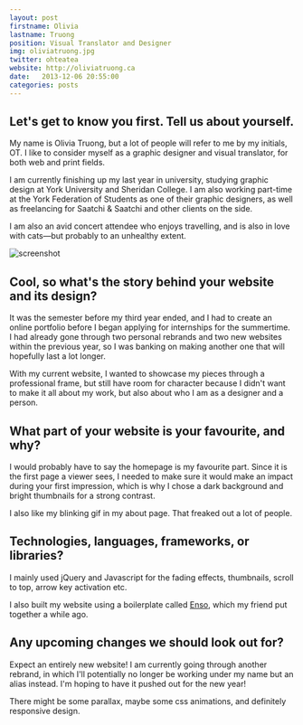 ```yaml
---
layout: post
firstname: Olivia
lastname: Truong
position: Visual Translator and Designer
img: oliviatruong.jpg
twitter: ohteatea
website: http://oliviatruong.ca
date:   2013-12-06 20:55:00
categories: posts
---
```


## Let's get to know you first. Tell us about yourself.

My name is Olivia Truong, but a lot of people will refer to me by my initials, OT. I like to consider myself as a graphic designer and visual translator, for both web and print fields.

I am currently finishing up my last year in university, studying graphic design at York University and Sheridan College. I am also working part-time at the York Federation of Students as one of their graphic designers, as well as freelancing for Saatchi & Saatchi and other clients on the side.

I am also an avid concert attendee who enjoys travelling, and is also in love with cats—but probably to an unhealthy extent.

![screenshot](http://thedevelopment.co/images/screenshots/oliviatruong.jpg)

## Cool, so what's the story behind your website and its design?

It was the semester before my third year ended, and I had to create an online portfolio before I began applying for internships for the summertime. I had already gone through two personal rebrands and two new websites within the previous year, so I was banking on making another one that will hopefully last a lot longer.

With my current website, I wanted to showcase my pieces through a professional frame, but still have room for character because I didn't want to make it all about my work, but also about who I am as a designer and a person.

## What part of your website is your favourite, and why?

I would probably have to say the homepage is my favourite part. Since it is the first page a viewer sees, I needed to make sure it would make an impact during your first impression, which is why I chose a dark background and bright thumbnails for a strong contrast.

I also like my blinking gif in my about page. That freaked out a lot of people.

## Technologies, languages, frameworks, or libraries?

I mainly used jQuery and Javascript for the fading effects, thumbnails, scroll to top, arrow key activation etc.

I also built my website using a boilerplate called [Enso](https://github.com/waynespiegel/Enso), which my friend put together a while ago.

## Any upcoming changes we should look out for?

Expect an entirely new website! I am currently going through another rebrand, in which I'll potentially no longer be working under my name but an alias instead. I'm hoping to have it pushed out for the new year!

There might be some parallax, maybe some css animations, and definitely responsive design.